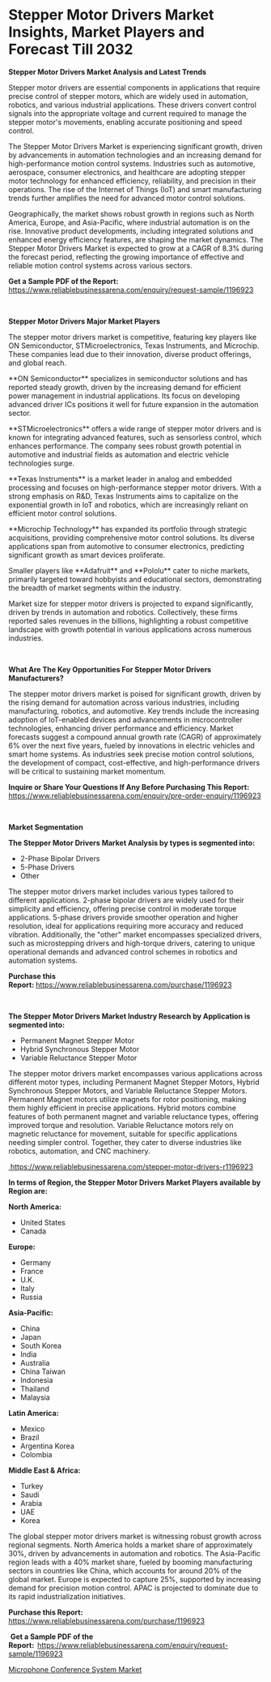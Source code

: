 <p><h1>Stepper Motor Drivers Market Insights, Market Players and Forecast Till 2032</h1></p><p><strong>Stepper Motor Drivers Market Analysis and Latest Trends</strong></p>
<p><p>Stepper motor drivers are essential components in applications that require precise control of stepper motors, which are widely used in automation, robotics, and various industrial applications. These drivers convert control signals into the appropriate voltage and current required to manage the stepper motor's movements, enabling accurate positioning and speed control.</p><p>The Stepper Motor Drivers Market is experiencing significant growth, driven by advancements in automation technologies and an increasing demand for high-performance motion control systems. Industries such as automotive, aerospace, consumer electronics, and healthcare are adopting stepper motor technology for enhanced efficiency, reliability, and precision in their operations. The rise of the Internet of Things (IoT) and smart manufacturing trends further amplifies the need for advanced motor control solutions.</p><p>Geographically, the market shows robust growth in regions such as North America, Europe, and Asia-Pacific, where industrial automation is on the rise. Innovative product developments, including integrated solutions and enhanced energy efficiency features, are shaping the market dynamics. The Stepper Motor Drivers Market is expected to grow at a CAGR of 8.3% during the forecast period, reflecting the growing importance of effective and reliable motion control systems across various sectors.</p></p>
<p><strong>Get a Sample PDF of the Report:&nbsp;</strong> <a href="https://www.reliablebusinessarena.com/enquiry/request-sample/1196923?utm_campaign=3251&utm_medium=2&utm_source=Github&utm_content=ia&utm_term=06042025&utm_id=stepper-motor-drivers">https://www.reliablebusinessarena.com/enquiry/request-sample/1196923</a></p>
<p>&nbsp;</p>
<p><strong>Stepper Motor Drivers Major Market Players</strong></p>
<p><p>The stepper motor drivers market is competitive, featuring key players like ON Semiconductor, STMicroelectronics, Texas Instruments, and Microchip. These companies lead due to their innovation, diverse product offerings, and global reach.</p><p>**ON Semiconductor** specializes in semiconductor solutions and has reported steady growth, driven by the increasing demand for efficient power management in industrial applications. Its focus on developing advanced driver ICs positions it well for future expansion in the automation sector.</p><p>**STMicroelectronics** offers a wide range of stepper motor drivers and is known for integrating advanced features, such as sensorless control, which enhances performance. The company sees robust growth potential in automotive and industrial fields as automation and electric vehicle technologies surge.</p><p>**Texas Instruments** is a market leader in analog and embedded processing and focuses on high-performance stepper motor drivers. With a strong emphasis on R&D, Texas Instruments aims to capitalize on the exponential growth in IoT and robotics, which are increasingly reliant on efficient motor control solutions.</p><p>**Microchip Technology** has expanded its portfolio through strategic acquisitions, providing comprehensive motor control solutions. Its diverse applications span from automotive to consumer electronics, predicting significant growth as smart devices proliferate. </p><p>Smaller players like **Adafruit** and **Pololu** cater to niche markets, primarily targeted toward hobbyists and educational sectors, demonstrating the breadth of market segments within the industry.</p><p>Market size for stepper motor drivers is projected to expand significantly, driven by trends in automation and robotics. Collectively, these firms reported sales revenues in the billions, highlighting a robust competitive landscape with growth potential in various applications across numerous industries.</p></p>
<p>&nbsp;</p>
<p><strong>What Are The Key Opportunities For Stepper Motor Drivers Manufacturers?</strong></p>
<p><p>The stepper motor drivers market is poised for significant growth, driven by the rising demand for automation across various industries, including manufacturing, robotics, and automotive. Key trends include the increasing adoption of IoT-enabled devices and advancements in microcontroller technologies, enhancing driver performance and efficiency. Market forecasts suggest a compound annual growth rate (CAGR) of approximately 6% over the next five years, fueled by innovations in electric vehicles and smart home systems. As industries seek precise motion control solutions, the development of compact, cost-effective, and high-performance drivers will be critical to sustaining market momentum.</p></p>
<p><strong>Inquire or Share Your Questions If Any Before Purchasing This Report:</strong> <a href="https://www.reliablebusinessarena.com/enquiry/pre-order-enquiry/1196923?utm_campaign=3251&utm_medium=2&utm_source=Github&utm_content=ia&utm_term=06042025&utm_id=stepper-motor-drivers">https://www.reliablebusinessarena.com/enquiry/pre-order-enquiry/1196923</a></p>
<p>&nbsp;</p>
<p><strong>Market Segmentation</strong></p>
<p><strong>The Stepper Motor Drivers Market Analysis by types is segmented into:</strong></p>
<p><ul><li>2-Phase Bipolar Drivers</li><li>5-Phase Drivers</li><li>Other</li></ul></p>
<p><p>The stepper motor drivers market includes various types tailored to different applications. 2-phase bipolar drivers are widely used for their simplicity and efficiency, offering precise control in moderate torque applications. 5-phase drivers provide smoother operation and higher resolution, ideal for applications requiring more accuracy and reduced vibration. Additionally, the "other" market encompasses specialized drivers, such as microstepping drivers and high-torque drivers, catering to unique operational demands and advanced control schemes in robotics and automation systems.</p></p>
<p><strong>Purchase this Report:&nbsp;</strong><a href="https://www.reliablebusinessarena.com/purchase/1196923?utm_campaign=3251&utm_medium=2&utm_source=Github&utm_content=ia&utm_term=06042025&utm_id=stepper-motor-drivers">https://www.reliablebusinessarena.com/purchase/1196923</a></p>
<p>&nbsp;</p>
<p><strong>The Stepper Motor Drivers Market Industry Research by Application is segmented into:</strong></p>
<p><ul><li>Permanent Magnet Stepper Motor</li><li>Hybrid Synchronous Stepper Motor</li><li>Variable Reluctance Stepper Motor</li></ul></p>
<p><p>The stepper motor drivers market encompasses various applications across different motor types, including Permanent Magnet Stepper Motors, Hybrid Synchronous Stepper Motors, and Variable Reluctance Stepper Motors. Permanent Magnet motors utilize magnets for rotor positioning, making them highly efficient in precise applications. Hybrid motors combine features of both permanent magnet and variable reluctance types, offering improved torque and resolution. Variable Reluctance motors rely on magnetic reluctance for movement, suitable for specific applications needing simpler control. Together, they cater to diverse industries like robotics, automation, and CNC machinery.</p></p>
<p><a href="https://www.reliablebusinessarena.com/stepper-motor-drivers-r1196923?utm_campaign=3251&utm_medium=2&utm_source=Github&utm_content=ia&utm_term=06042025&utm_id=stepper-motor-drivers">&nbsp;https://www.reliablebusinessarena.com/stepper-motor-drivers-r1196923</a></p>
<p><strong>In terms of Region, the Stepper Motor Drivers Market Players available by Region are:</strong></p>
<p>
    <p> <strong> North America: </strong>
        <ul>
            <li>United States</li>
            <li>Canada</li>
        </ul>
        </p> 
    <p> <strong> Europe: </strong>
        <ul>
            <li>Germany</li>
            <li>France</li>
            <li>U.K.</li>
            <li>Italy</li>
            <li>Russia</li>
        </ul>
        </p> 
    <p> <strong> Asia-Pacific: </strong>
        <ul>
            <li>China</li>
            <li>Japan</li>
            <li>South Korea</li>
            <li>India</li>
            <li>Australia</li>
            <li>China Taiwan</li>
            <li>Indonesia</li>
            <li>Thailand</li>
            <li>Malaysia</li>
        </ul>
        </p> 
    <p> <strong> Latin America: </strong>
        <ul>
            <li>Mexico</li>
            <li>Brazil</li>
            <li>Argentina Korea</li>
            <li>Colombia</li>
        </ul>
        </p> 
    <p> <strong> Middle East & Africa: </strong>
        <ul>
            <li>Turkey</li>
            <li>Saudi</li>
            <li>Arabia</li>
            <li>UAE</li>
            <li>Korea</li>
        </ul>
    </p>
    </p>
<p><p>The global stepper motor drivers market is witnessing robust growth across regional segments. North America holds a market share of approximately 30%, driven by advancements in automation and robotics. The Asia-Pacific region leads with a 40% market share, fueled by booming manufacturing sectors in countries like China, which accounts for around 20% of the global market. Europe is expected to capture 25%, supported by increasing demand for precision motion control. APAC is projected to dominate due to its rapid industrialization initiatives.</p></p>
<p><strong>Purchase this Report: </strong><a href="https://www.reliablebusinessarena.com/purchase/1196923?utm_campaign=3251&utm_medium=2&utm_source=Github&utm_content=ia&utm_term=06042025&utm_id=stepper-motor-drivers">https://www.reliablebusinessarena.com/purchase/1196923</a></p>
<p>&nbsp;<strong>Get a Sample PDF of the Report:&nbsp;&nbsp;</strong><a href="https://www.reliablebusinessarena.com/enquiry/request-sample/1196923?utm_campaign=3251&utm_medium=2&utm_source=Github&utm_content=ia&utm_term=06042025&utm_id=stepper-motor-drivers">https://www.reliablebusinessarena.com/enquiry/request-sample/1196923</a></p>
<p><strong></strong></p>
<p><p><a href="https://github.com/shrebasokib/Market-Research-Report-List-1/blob/main/microphone-conference-system-market.md?utm_campaign=3251&utm_medium=2&utm_source=Github&utm_content=ia&utm_term=06042025&utm_id=stepper-motor-drivers">Microphone Conference System Market</a></p></p>
